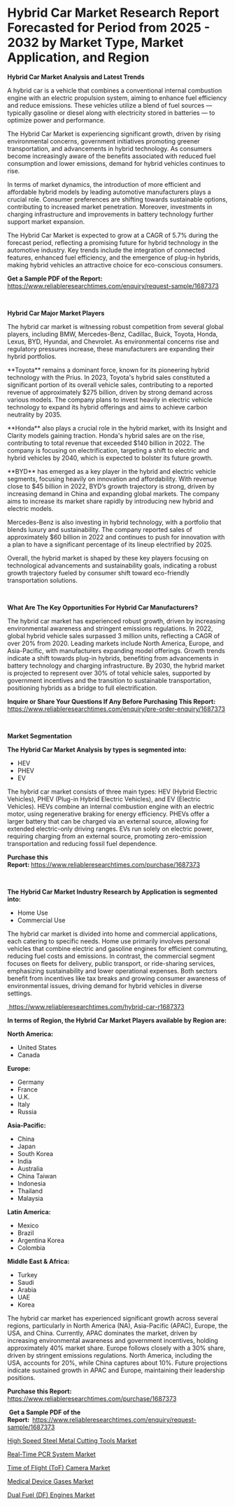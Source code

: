 <p><h1>Hybrid Car Market Research Report Forecasted for Period from 2025 -  2032 by Market Type, Market Application, and Region</h1></p><p><strong>Hybrid Car Market Analysis and Latest Trends</strong></p>
<p><p>A hybrid car is a vehicle that combines a conventional internal combustion engine with an electric propulsion system, aiming to enhance fuel efficiency and reduce emissions. These vehicles utilize a blend of fuel sources — typically gasoline or diesel along with electricity stored in batteries — to optimize power and performance.</p><p>The Hybrid Car Market is experiencing significant growth, driven by rising environmental concerns, government initiatives promoting greener transportation, and advancements in hybrid technology. As consumers become increasingly aware of the benefits associated with reduced fuel consumption and lower emissions, demand for hybrid vehicles continues to rise. </p><p>In terms of market dynamics, the introduction of more efficient and affordable hybrid models by leading automotive manufacturers plays a crucial role. Consumer preferences are shifting towards sustainable options, contributing to increased market penetration. Moreover, investments in charging infrastructure and improvements in battery technology further support market expansion.</p><p>The Hybrid Car Market is expected to grow at a CAGR of 5.7% during the forecast period, reflecting a promising future for hybrid technology in the automotive industry. Key trends include the integration of connected features, enhanced fuel efficiency, and the emergence of plug-in hybrids, making hybrid vehicles an attractive choice for eco-conscious consumers.</p></p>
<p><strong>Get a Sample PDF of the Report:&nbsp;</strong> <a href="https://www.reliableresearchtimes.com/enquiry/request-sample/1687373?utm_campaign=2641&utm_medium=2&utm_source=Github&utm_content=ia&utm_term=30032025&utm_id=hybrid-car">https://www.reliableresearchtimes.com/enquiry/request-sample/1687373</a></p>
<p>&nbsp;</p>
<p><strong>Hybrid Car Major Market Players</strong></p>
<p><p>The hybrid car market is witnessing robust competition from several global players, including BMW, Mercedes-Benz, Cadillac, Buick, Toyota, Honda, Lexus, BYD, Hyundai, and Chevrolet. As environmental concerns rise and regulatory pressures increase, these manufacturers are expanding their hybrid portfolios.</p><p>**Toyota** remains a dominant force, known for its pioneering hybrid technology with the Prius. In 2023, Toyota's hybrid sales constituted a significant portion of its overall vehicle sales, contributing to a reported revenue of approximately $275 billion, driven by strong demand across various models. The company plans to invest heavily in electric vehicle technology to expand its hybrid offerings and aims to achieve carbon neutrality by 2035.</p><p>**Honda** also plays a crucial role in the hybrid market, with its Insight and Clarity models gaining traction. Honda's hybrid sales are on the rise, contributing to total revenue that exceeded $140 billion in 2022. The company is focusing on electrification, targeting a shift to electric and hybrid vehicles by 2040, which is expected to bolster its future growth.</p><p>**BYD** has emerged as a key player in the hybrid and electric vehicle segments, focusing heavily on innovation and affordability. With revenue close to $45 billion in 2022, BYD’s growth trajectory is strong, driven by increasing demand in China and expanding global markets. The company aims to increase its market share rapidly by introducing new hybrid and electric models.</p><p>Mercedes-Benz is also investing in hybrid technology, with a portfolio that blends luxury and sustainability. The company reported sales of approximately $60 billion in 2022 and continues to push for innovation with a plan to have a significant percentage of its lineup electrified by 2025.</p><p>Overall, the hybrid market is shaped by these key players focusing on technological advancements and sustainability goals, indicating a robust growth trajectory fueled by consumer shift toward eco-friendly transportation solutions.</p></p>
<p>&nbsp;</p>
<p><strong>What Are The Key Opportunities For Hybrid Car Manufacturers?</strong></p>
<p><p>The hybrid car market has experienced robust growth, driven by increasing environmental awareness and stringent emissions regulations. In 2022, global hybrid vehicle sales surpassed 3 million units, reflecting a CAGR of over 20% from 2020. Leading markets include North America, Europe, and Asia-Pacific, with manufacturers expanding model offerings. Growth trends indicate a shift towards plug-in hybrids, benefiting from advancements in battery technology and charging infrastructure. By 2030, the hybrid market is projected to represent over 30% of total vehicle sales, supported by government incentives and the transition to sustainable transportation, positioning hybrids as a bridge to full electrification.</p></p>
<p><strong>Inquire or Share Your Questions If Any Before Purchasing This Report:</strong> <a href="https://www.reliableresearchtimes.com/enquiry/pre-order-enquiry/1687373?utm_campaign=2641&utm_medium=2&utm_source=Github&utm_content=ia&utm_term=30032025&utm_id=hybrid-car">https://www.reliableresearchtimes.com/enquiry/pre-order-enquiry/1687373</a></p>
<p>&nbsp;</p>
<p><strong>Market Segmentation</strong></p>
<p><strong>The Hybrid Car Market Analysis by types is segmented into:</strong></p>
<p><ul><li>HEV</li><li>PHEV</li><li>EV</li></ul></p>
<p><p>The hybrid car market consists of three main types: HEV (Hybrid Electric Vehicles), PHEV (Plug-in Hybrid Electric Vehicles), and EV (Electric Vehicles). HEVs combine an internal combustion engine with an electric motor, using regenerative braking for energy efficiency. PHEVs offer a larger battery that can be charged via an external source, allowing for extended electric-only driving ranges. EVs run solely on electric power, requiring charging from an external source, promoting zero-emission transportation and reducing fossil fuel dependence.</p></p>
<p><strong>Purchase this Report:&nbsp;</strong><a href="https://www.reliableresearchtimes.com/purchase/1687373?utm_campaign=2641&utm_medium=2&utm_source=Github&utm_content=ia&utm_term=30032025&utm_id=hybrid-car">https://www.reliableresearchtimes.com/purchase/1687373</a></p>
<p>&nbsp;</p>
<p><strong>The Hybrid Car Market Industry Research by Application is segmented into:</strong></p>
<p><ul><li>Home Use</li><li>Commercial Use</li></ul></p>
<p><p>The hybrid car market is divided into home and commercial applications, each catering to specific needs. Home use primarily involves personal vehicles that combine electric and gasoline engines for efficient commuting, reducing fuel costs and emissions. In contrast, the commercial segment focuses on fleets for delivery, public transport, or ride-sharing services, emphasizing sustainability and lower operational expenses. Both sectors benefit from incentives like tax breaks and growing consumer awareness of environmental issues, driving demand for hybrid vehicles in diverse settings.</p></p>
<p><a href="https://www.reliableresearchtimes.com/hybrid-car-r1687373?utm_campaign=2641&utm_medium=2&utm_source=Github&utm_content=ia&utm_term=30032025&utm_id=hybrid-car">&nbsp;https://www.reliableresearchtimes.com/hybrid-car-r1687373</a></p>
<p><strong>In terms of Region, the Hybrid Car Market Players available by Region are:</strong></p>
<p>
    <p> <strong> North America: </strong>
        <ul>
            <li>United States</li>
            <li>Canada</li>
        </ul>
        </p> 
    <p> <strong> Europe: </strong>
        <ul>
            <li>Germany</li>
            <li>France</li>
            <li>U.K.</li>
            <li>Italy</li>
            <li>Russia</li>
        </ul>
        </p> 
    <p> <strong> Asia-Pacific: </strong>
        <ul>
            <li>China</li>
            <li>Japan</li>
            <li>South Korea</li>
            <li>India</li>
            <li>Australia</li>
            <li>China Taiwan</li>
            <li>Indonesia</li>
            <li>Thailand</li>
            <li>Malaysia</li>
        </ul>
        </p> 
    <p> <strong> Latin America: </strong>
        <ul>
            <li>Mexico</li>
            <li>Brazil</li>
            <li>Argentina Korea</li>
            <li>Colombia</li>
        </ul>
        </p> 
    <p> <strong> Middle East & Africa: </strong>
        <ul>
            <li>Turkey</li>
            <li>Saudi</li>
            <li>Arabia</li>
            <li>UAE</li>
            <li>Korea</li>
        </ul>
    </p>
    </p>
<p><p>The hybrid car market has experienced significant growth across several regions, particularly in North America (NA), Asia-Pacific (APAC), Europe, the USA, and China. Currently, APAC dominates the market, driven by increasing environmental awareness and government incentives, holding approximately 40% market share. Europe follows closely with a 30% share, driven by stringent emissions regulations. North America, including the USA, accounts for 20%, while China captures about 10%. Future projections indicate sustained growth in APAC and Europe, maintaining their leadership positions.</p></p>
<p><strong>Purchase this Report: </strong><a href="https://www.reliableresearchtimes.com/purchase/1687373?utm_campaign=2641&utm_medium=2&utm_source=Github&utm_content=ia&utm_term=30032025&utm_id=hybrid-car">https://www.reliableresearchtimes.com/purchase/1687373</a></p>
<p>&nbsp;<strong>Get a Sample PDF of the Report:&nbsp;&nbsp;</strong><a href="https://www.reliableresearchtimes.com/enquiry/request-sample/1687373?utm_campaign=2641&utm_medium=2&utm_source=Github&utm_content=ia&utm_term=30032025&utm_id=hybrid-car">https://www.reliableresearchtimes.com/enquiry/request-sample/1687373</a></p>
<p><strong></strong></p>
<p><p><a href="https://www.linkedin.com/pulse/high-speed-steel-metal-cutting-tools-market-size-hipve?utm_campaign=2641&utm_medium=2&utm_source=Github&utm_content=ia&utm_term=30032025&utm_id=hybrid-car">High Speed Steel Metal Cutting Tools Market</a></p><p><a href="https://www.linkedin.com/pulse/real-time-pcr-system-market-refracting-trends-consumer-behaviors-n5dqf?utm_campaign=2641&utm_medium=2&utm_source=Github&utm_content=ia&utm_term=30032025&utm_id=hybrid-car">Real-Time PCR System Market</a></p><p><a href="https://www.linkedin.com/pulse/essential-overview-time-flight-tof-camera-market-projected-tptye?utm_campaign=2641&utm_medium=2&utm_source=Github&utm_content=ia&utm_term=30032025&utm_id=hybrid-car">Time of Flight (ToF) Camera Market</a></p><p><a href="https://www.linkedin.com/pulse/comprehensive-medical-device-gases-market-study-products-9001f?utm_campaign=2641&utm_medium=2&utm_source=Github&utm_content=ia&utm_term=30032025&utm_id=hybrid-car">Medical Device Gases Market</a></p><p><a href="https://www.linkedin.com/pulse/evaluating-dual-fuel-df-engines-market-2025-2032-trends-growth-28e2e?utm_campaign=2641&utm_medium=2&utm_source=Github&utm_content=ia&utm_term=30032025&utm_id=hybrid-car">Dual Fuel (DF) Engines Market</a></p></p>